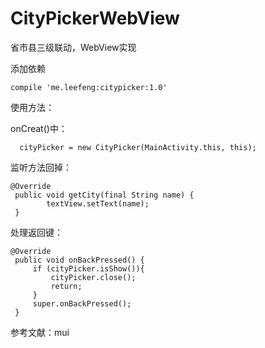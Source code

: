 # CityPickerWebView
省市县三级联动，WebView实现


添加依赖
```
compile 'me.leefeng:citypicker:1.0'
```

使用方法：

onCreat()中：
```
  cityPicker = new CityPicker(MainActivity.this, this);

```

监听方法回掉：
```
@Override
 public void getCity(final String name) {
        textView.setText(name);
 }
```

处理返回键：
   ```
 @Override
    public void onBackPressed() {
        if (cityPicker.isShow()){
            cityPicker.close();
            return;
        }
        super.onBackPressed();
    }
   ```

 参考文献：<a src="https://github.com/dcloudio/mui/">mui</a>